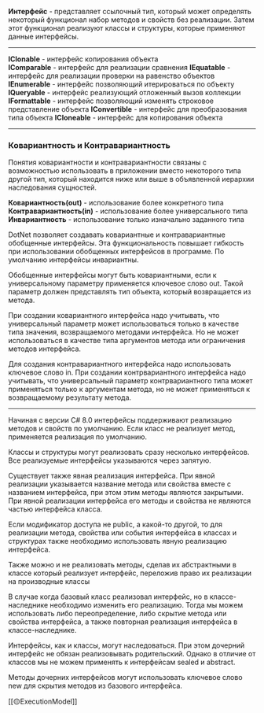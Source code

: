 **Интерфейс** - представляет ссылочный тип, который может определять некоторый функционал набор методов и свойств без реализации. Затем этот функционал реализуют классы и структуры, которые применяют данные интерфейсы.

---

**IClonable** - интерфейс копирования объекта  
**IComparable** - интерфейс для реализации сравнения
**IEquatable** - интерфейс для реализации проверки на равенство объектов
**IEnumerable** - интерфейс позволяющий итерироваться по объекту
**IQueryable** - интерфейс реализующий отложенный вызов коллекции
**IFormattable** - интерфейс позволяющий изменять строковое представление объекта
**IConvertible** - интерфейс для преобразования типа объекта
**ICloneable** - интерфейс для копирования объекта

---
### Ковариантность и Контравариантность

Понятия ковариантности и контравариантности связаны с возможностью использовать в приложении вместо некоторого типа другой тип, который находится ниже или выше в объявленной иерархии наследования сущностей.

**Ковариантность(out)** - использование более конкретного типа
**Контравариантность(in)** - использование более универсального типа
**Инвариантность** - использование только изначально заданного типа

DotNet позволяет создавать ковариантные и контравариантные обобщенные интерфейсы. Эта функциональность повышает гибкость при использовании обобщенных интерфейсов в программе. По умолчанию интерфейсы инвариантны.

Обобщенные интерфейсы могут быть ковариантными, если к универсальному параметру применяется ключевое слово out. Такой параметр должен представлять тип объекта, который возвращается из метода.

При создании ковариантного интерфейса надо учитывать, что универсальный параметр может использоваться только в качестве типа значения, возвращаемого методами интерфейса. Но не может использоваться в качестве типа аргументов метода или ограничения методов интерфейса.

Для создания контравариантного интерфейса надо использовать ключевое слово in. При создании контрвариантного интерфейса надо учитывать, что универсальный параметр контрвариантного типа может применяться только к аргументам метода, но не может применяться к возвращаемому результату метода.

---

Начиная с версии C# 8.0 интерфейсы поддерживают реализацию методов и свойств по умолчанию. Если класс не реализует метод, применяется реализация по умолчанию.

Классы и структуры могут реализовать сразу несколько интерфейсов. Все реализуемые интерфейсы указываются через запятую.

Существует также явная реализация интерфейса. При явной реализации указывается название метода или свойства вместе с названием интерфейса, при этом этим методы являются закрытыми. При явной реализации интерфейса его методы и свойства не являются частью интерфейса класса.

Если модификатор доступа не public, а какой-то другой, то для реализации метода, свойства или события интерфейса в классах и структурах также необходимо использовать явную реализацию интерфейса.

Также можно и не реализовать методы, сделав их абстрактными в классе который реализует интерфейс, переложив право их реализации на производные классы

В случае когда базовый класс реализовал интерфейс, но в классе-наследнике необходимо изменить его реализацию. Тогда мы можем использовать либо переопределение, либо скрытие метода или свойства интерфейса, а также повторная реализация интерфейса в классе-наследнике.

Интерфейсы, как и классы, могут наследоваться. При этом дочерний интерфейс не обязан реализовывать родительский. Однако в отличие от классов мы не можем применять к интерфейсам sealed и abstract.

Методы дочерних интерфейсов могут использовать ключевое слово new для скрытия методов из базового интерфейса.

[[🟡ExecutionModel]]